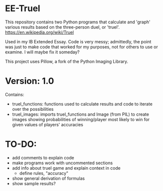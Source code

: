 # EE-Truel
This repository contains two Python programs that calculate and 'graph' various results based on the three-person duel, or 'truel'.
https://en.wikipedia.org/wiki/Truel

Used in my IB Extended Essay. Code is very messy; admittedly, the point was just to make code that worked for my purposes, not for others to use or examine.
I will maybe fix it someday?

This project uses Pillow, a fork of the Python Imaging Library.

# Version: 1.0
Contains:
- truel_functions: functions used to calculate results and code to iterate over the possibilities
- truel_images: imports truel_functions and Image (from PIL) to create images showing probabilities of winning/player most likely to win for given values of players' accuracies

# TO-DO:
- add comments to explain code
- make programs work with uncommented sections
- add info about truel game and explain context in code
  - define rules, "accuracy"
- show general derivation of formulas
- show sample results?
